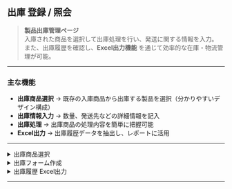 ##  出庫 登録 / 照会

> **製品出庫管理ページ**  
> 入庫された商品を選択して出庫処理を行い、発送に関する情報を入力。  
> また、出庫履歴を確認し、**Excel出力機能** を通じて効率的な在庫・物流管理が可能。  

---

###  主な機能
- **出庫商品選択** → 既存の入庫商品から出庫する製品を選択（分かりやすいデザイン構成）  
- **出庫情報入力** → 数量、発送先などの詳細情報を記入  
- **出庫処理** → 出庫商品の処理内容を簡単に把握可能  
- **Excel出力** → 出庫履歴データを抽出し、レポートに活用  

---

<details>
  <summary> 出庫商品選択</summary><br>
  <p align="center">
    <img src="https://github.com/jongha8422-sketch/inoutmanager/blob/main/PICTURES/%EC%B6%9C%EA%B3%A0%20%EC%83%81%ED%92%88%20%EC%84%A0%ED%83%9D.png" alt="出庫商品選択" width="400"/> 
  </p>
  <p align="center"> 入庫された商品の中から出庫する製品を選択 </p>
</details>

<details>
  <summary> 出庫フォーム作成</summary><br>
  <p align="center">
    <img src="https://github.com/jongha8422-sketch/inoutmanager/blob/main/PICTURES/%EC%B6%9C%EA%B3%A0%EC%96%91%EC%8B%9D%20%EC%9E%91%EC%84%B1.png" alt="出庫フォーム作成" width="400"/> 
  </p>
  <p align="center"> 出庫数量、発送先などの出庫関連情報を入力 </p>
</details>

<details>
  <summary>  出庫履歴 Excel出力</summary><br>
  <p align="center">
    <img src="https://github.com/jongha8422-sketch/inoutmanager/blob/main/PICTURES/%EC%B6%9C%EA%B3%A0%EC%97%91%EC%85%80.png" alt="出庫履歴Excel出力" width="400"/> 
  </p>
  <p align="center"> 出庫履歴をExcelファイルとして抽出し、管理・報告に活用 </p>
</details>

---
